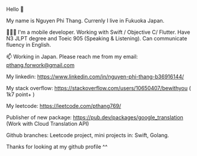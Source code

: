 Hello 👋

My name is Nguyen Phi Thang. Currenly I live in Fukuoka Japan.

👩🏻‍💻 I'm a mobile developer. Working with Swift / Objective C/ Flutter. Have N3 JLPT degree and Toeic 905 (Speaking & Listening). Can communicate fluency in English.

📫 Working in Japan. Please reach me from my email: pthang.forwork@gmail.com

My linkedin: https://www.linkedin.com/in/nguyen-phi-thang-b36916144/

My stack overflow: https://stackoverflow.com/users/10650407/bewithyou ( 1k7 point+ )

My leetcode: https://leetcode.com/pthang769/

Publisher of new package: https://pub.dev/packages/google_translation (Work with Cloud Translation API)

Github branches: Leetcode project, mini projects in: Swift, Golang.

Thanks for looking at my github profile ^^
<!---
phithang711/phithang711 is a ✨ special ✨ repository because its `README.md` (this file) appears on your GitHub profile.
You can click the Preview link to take a look at your changes.
--->

